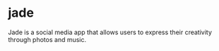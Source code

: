 # jade

Jade is a social media app that allows users to express their creativity through photos and music.
